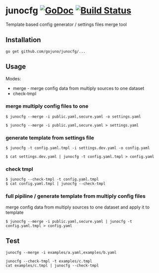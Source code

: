# junocfg [![GoDoc](https://godoc.org/github.com/gojuno/junocfg?status.svg)](http://godoc.org/github.com/gojuno/junocfg) [![Build Status](https://travis-ci.org/gojuno/junocfg.svg?branch=master)](https://travis-ci.org/gojuno/junocfg)

Template based config generator / settings files merge tool

## Installation

```
go get github.com/gojuno/junocfg/...
```

## Usage

Modes:
- merge - merge config data from multiply sources to one dataset
- check-tmpl

### merge multiply config files to one

```
$ junocfg --merge -i public.yaml,secure.yaml -o settings.yaml

$ junocfg --merge -i public.yaml,secure.yaml > settings.yaml
```

### generate template from settings file

```
$ junocfg -t config.yaml.tmpl -i settings.dev.yaml -o config.yaml

$ cat settings.dev.yaml | junocfg -t config.yaml.tmpl > config.yaml
```

### check tmpl

```
$ junocfg --check-tmpl -t config.yaml.tmpl
$ cat config.yaml.tmpl | junocfg --check-tmpl
```

### full pipiline / generate template from multiply config files

merge config data from multiply sources to one dataset and apply it to template

```
$ junocfg --merge -i public.yaml,secure.yaml | junocfg -t config.yaml.tmpl > config.yaml
```

## Test

```
junocfg --merge -i examples/a.yaml,examples/b.yaml

junocfg --check-tmpl -t examples/c.tmpl
cat examples/c.tmpl | junocfg --check-tmpl


```